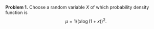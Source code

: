 **Problem 1.** Choose a random variable $X$ of which probability density function is 
$$\mu= 1/(x\log(1+x))^2.$$
<!--stackedit_data:
eyJoaXN0b3J5IjpbMTUyOTA0MTg5XX0=
-->
